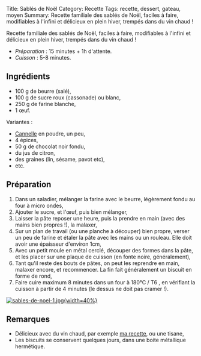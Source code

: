 Title: Sablés de Noël
Category: Recette
Tags: recette, dessert, gateau, moyen
Summary: Recette familiale des sablés de Noël, faciles à faire, modifiables à l'infini et délicieux en plein hiver, trempés dans du vin chaud !

Recette familiale des sablés de Noël, faciles à faire, modifiables à l'infini et délicieux en plein hiver, trempés dans du vin chaud !

- *Préparation* : 15 minutes + 1h d'attente.
- *Cuisson* : 5-8 minutes.

## Ingrédients
- 100 g de beurre (salé),
- 100 g de sucre roux (cassonade) ou blanc,
- 250 g de farine blanche,
- 1 œuf.

Variantes :

- [Cannelle](https://fr.wikipedia.org/wiki/Cannelle) en poudre, un peu,
- 4 épices,
- 50 g de chocolat noir fondu,
- du jus de citron,
- des graines (lin, sésame, pavot etc),
- etc.

## Préparation
1. Dans un saladier, mélanger la farine avec le beurre, légèrement fondu au four à micro ondes,
2. Ajouter le sucre, et l'œuf, puis bien mélanger,
3. Laisser la pâte reposer une heure, puis la prendre en main (avec des mains bien propres !), la malaxer,
4. Sur un plan de travail (ou une planche à découper) bien propre, verser un peu de farine et étaler la pâte avec les mains ou un rouleau. Elle doit avoir une épaisseur d'environ 1cm,
5. Avec un petit moule en métal cerclé, découper des formes dans la pâte, et les placer sur une plaque de cuisson (en fonte noire, généralement),
6. Tant qu'il reste des bouts de pâtes, on peut les reprendre en main, malaxer encore, et recommencer. La fin fait généralement un biscuit en forme de rond,
7. Faire cuire maximum 8 minutes dans un four à 180°C / T6 <i class="fa fa-thermometer-full" aria-hidden="true"></i>, en vérifiant la cuisson à partir de 4 minutes (le dessus ne doit pas cramer !).

[![sables-de-noel-1.jpg]({filename}images/sables-de-noel-1.jpg){width=40%}]({filename}images/sables-de-noel-1.jpg)


## Remarques
- Délicieux avec du vin chaud, par exemple [ma recette](https://perso.crans.org/besson/cuisine/vin-chaud-de-noel.html), ou une tisane,
- Les biscuits se conservent quelques jours, dans une boite métallique hermétique.
